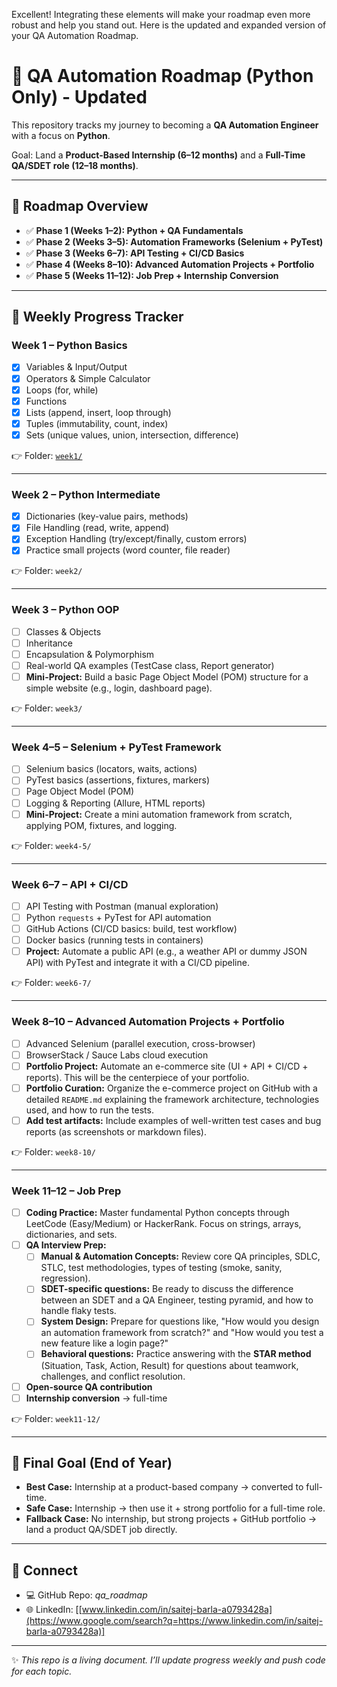 Excellent\! Integrating these elements will make your roadmap even more robust and help you stand out. Here is the updated and expanded version of your QA Automation Roadmap.

# 🚀 QA Automation Roadmap (Python Only) - Updated

This repository tracks my journey to becoming a **QA Automation Engineer** with a focus on **Python**.

Goal: Land a **Product-Based Internship (6–12 months)** and a **Full-Time QA/SDET role (12–18 months)**.

-----

## 📌 Roadmap Overview

  - ✅ **Phase 1 (Weeks 1–2): Python + QA Fundamentals**
  - ✅ **Phase 2 (Weeks 3–5): Automation Frameworks (Selenium + PyTest)**
  - ✅ **Phase 3 (Weeks 6–7): API Testing + CI/CD Basics**
  - ✅ **Phase 4 (Weeks 8–10): Advanced Automation Projects + Portfolio**
  - ✅ **Phase 5 (Weeks 11–12): Job Prep + Internship Conversion**

-----

## 📅 Weekly Progress Tracker

### **Week 1 – Python Basics**

  - [x] Variables & Input/Output
  - [x] Operators & Simple Calculator
  - [x] Loops (for, while)
  - [x] Functions
  - [x] Lists (append, insert, loop through)
  - [x] Tuples (immutability, count, index)
  - [x] Sets (unique values, union, intersection, difference)

👉 Folder: [`week1/`](https://www.google.com/search?q=./week1)

-----

### **Week 2 – Python Intermediate**

  - [x] Dictionaries (key-value pairs, methods)
  - [x] File Handling (read, write, append)
  - [x] Exception Handling (try/except/finally, custom errors)
  - [x] Practice small projects (word counter, file reader)

👉 Folder: `week2/`

-----

### **Week 3 – Python OOP**

  - [ ] Classes & Objects
  - [ ] Inheritance
  - [ ] Encapsulation & Polymorphism
  - [ ] Real-world QA examples (TestCase class, Report generator)
  - [ ] **Mini-Project:** Build a basic Page Object Model (POM) structure for a simple website (e.g., login, dashboard page).

👉 Folder: `week3/`

-----

### **Week 4–5 – Selenium + PyTest Framework**

  - [ ] Selenium basics (locators, waits, actions)
  - [ ] PyTest basics (assertions, fixtures, markers)
  - [ ] Page Object Model (POM)
  - [ ] Logging & Reporting (Allure, HTML reports)
  - [ ] **Mini-Project:** Create a mini automation framework from scratch, applying POM, fixtures, and logging.

👉 Folder: `week4-5/`

-----

### **Week 6–7 – API + CI/CD**

  - [ ] API Testing with Postman (manual exploration)
  - [ ] Python `requests` + PyTest for API automation
  - [ ] GitHub Actions (CI/CD basics: build, test workflow)
  - [ ] Docker basics (running tests in containers)
  - [ ] **Project:** Automate a public API (e.g., a weather API or dummy JSON API) with PyTest and integrate it with a CI/CD pipeline.

👉 Folder: `week6-7/`

-----

### **Week 8–10 – Advanced Automation Projects + Portfolio**

  - [ ] Advanced Selenium (parallel execution, cross-browser)
  - [ ] BrowserStack / Sauce Labs cloud execution
  - [ ] **Portfolio Project:** Automate an e-commerce site (UI + API + CI/CD + reports). This will be the centerpiece of your portfolio.
  - [ ] **Portfolio Curation:** Organize the e-commerce project on GitHub with a detailed `README.md` explaining the framework architecture, technologies used, and how to run the tests.
  - [ ] **Add test artifacts:** Include examples of well-written test cases and bug reports (as screenshots or markdown files).

👉 Folder: `week8-10/`

-----

### **Week 11–12 – Job Prep**

  - [ ] **Coding Practice:** Master fundamental Python concepts through LeetCode (Easy/Medium) or HackerRank. Focus on strings, arrays, dictionaries, and sets.
  - [ ] **QA Interview Prep:**
      - [ ] **Manual & Automation Concepts:** Review core QA principles, SDLC, STLC, test methodologies, types of testing (smoke, sanity, regression).
      - [ ] **SDET-specific questions:** Be ready to discuss the difference between an SDET and a QA Engineer, testing pyramid, and how to handle flaky tests.
      - [ ] **System Design:** Prepare for questions like, "How would you design an automation framework from scratch?" and "How would you test a new feature like a login page?"
      - [ ] **Behavioral questions:** Practice answering with the **STAR method** (Situation, Task, Action, Result) for questions about teamwork, challenges, and conflict resolution.
  - [ ] **Open-source QA contribution**
  - [ ] **Internship conversion** → full-time

👉 Folder: `week11-12/`

-----

## 📌 Final Goal (End of Year)

  - **Best Case:** Internship at a product-based company → converted to full-time.
  - **Safe Case:** Internship → then use it + strong portfolio for a full-time role.
  - **Fallback Case:** No internship, but strong projects + GitHub portfolio → land a product QA/SDET job directly.

-----

## 🔗 Connect

  - 💻 GitHub Repo: *qa\_roadmap*
  - 🌐 LinkedIn: [[www.linkedin.com/in/saitej-barla-a0793428a](https://www.google.com/search?q=https://www.linkedin.com/in/saitej-barla-a0793428a)]

-----

✨ *This repo is a living document. I’ll update progress weekly and push code for each topic.*
